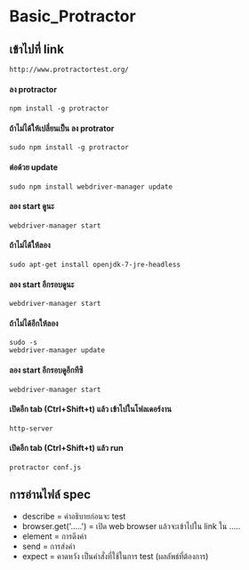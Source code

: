 # Basic_Protractor

## เข้าไปที่ link 
```
http://www.protractortest.org/
```
#### ลง protractor
```
npm install -g protractor
```
#### ถ้าไม่ได้ให้เปลี่ยนเป็น ลง protrator
```
sudo npm install -g protractor
```
#### ต่อด้วย update
```
sudo npm install webdriver-manager update
```
#### ลอง start ดูนะ
```
webdriver-manager start
```
#### ถ้าไม่ได้ให้ลอง
```
sudo apt-get install openjdk-7-jre-headless
```
#### ลอง start อีกรอบดูนะ
```
webdriver-manager start
```
#### ถ้าไม่ได้อีกให้ลอง
```
sudo -s
webdriver-manager update

```
#### ลอง start อีกรอบดูอีกทีซิ
```
webdriver-manager start
```
#### เปิดอีก tab (Ctrl+Shift+t) แล้ว เข้าไปในโฟลเดอร์งาน
```
http-server
```
#### เปิดอีก tab (Ctrl+Shift+t) แล้ว run
```
protractor conf.js
```
## การอ่านไฟล์ spec
* describe = คำอธิบายก่อนจะ test
* browser.get('.....') = เปิด web browser แล้วจะเข้าไปใน link ใน .....
* element = การดึงค่า
* send = การส่งค่า
* expect = คาดหวัง เป็นคำสั่งที่ใช้ในการ test (ผลลัพธ์ที่ต้องการ)
